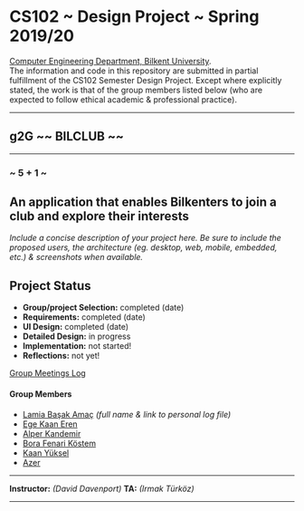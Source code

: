 # CS102 ~ Design Project ~ Spring 2019/20
[Computer Engineering Department, Bilkent University](http://w3.cs.bilkent.edu.tr/en/).  
The information and code in this repository are submitted in partial fulfillment of the CS102 Semester Design Project. Except where explicitly stated, the work is that of the group members listed below (who are expected to follow ethical academic & professional practice).
****
## g2G ~~ BILCLUB ~~
****
### ~ 5 + 1 ~

## An application that enables Bilkenters to join a club and explore their interests
_Include a concise description of your project here. Be sure to include the proposed users, the architecture (eg. desktop, web, mobile, embedded, etc.) & screenshots when available._
   
## Project Status
+ **Group/project Selection:** completed (date)
+ **Requirements:** completed (date)
+ **UI Design:** completed (date)
+ **Detailed Design:** in progress
+ **Implementation:** not started!
+ **Reflections:** not yet!

[Group Meetings Log](group/meetingslog.md)
#### Group Members
- [Lamia Başak Amaç](LamiaLog.md)    _(full name & link to personal log file)_
- [Ege Kaan Eren](g2G/member2_log.md)
- [Alper Kandemir](g2G/member3_log.md)
- [Bora Fenari Köstem](g2G/member4_log.md)
- [Kaan Yüksel](g2G/member5_log.md)
- [Azer](g2G/member6_log.md)

****
**Instructor:** _(David Davenport)_   **TA:**  _(Irmak Türköz)_
****

